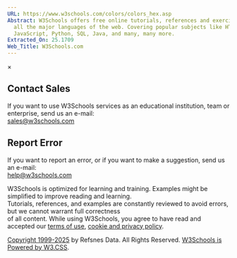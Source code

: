 ```yaml
---
URL: https://www.w3schools.com/colors/colors_hex.asp
Abstract: W3Schools offers free online tutorials, references and exercises in
  all the major languages of the web. Covering popular subjects like HTML, CSS,
  JavaScript, Python, SQL, Java, and many, many more.
Extracted_On: 25.1709
Web_Title: W3Schools.com
---
```


×

## Contact Sales

If you want to use W3Schools services as an educational institution, team or enterprise, send us an e-mail:  
sales@w3schools.com

## Report Error

If you want to report an error, or if you want to make a suggestion, send us an e-mail:  
help@w3schools.com

W3Schools is optimized for learning and training. Examples might be simplified to improve reading and learning.  
Tutorials, references, and examples are constantly reviewed to avoid errors, but we cannot warrant full correctness  
of all content. While using W3Schools, you agree to have read and accepted our [terms of use](https://www.w3schools.com/about/about_copyright.asp), [cookie and privacy policy](https://www.w3schools.com/about/about_privacy.asp).

[Copyright 1999-2025](https://www.w3schools.com/about/about_copyright.asp) by Refsnes Data. All Rights Reserved. [W3Schools is Powered by W3.CSS](http://www.w3schools.com/w3css/default.asp).